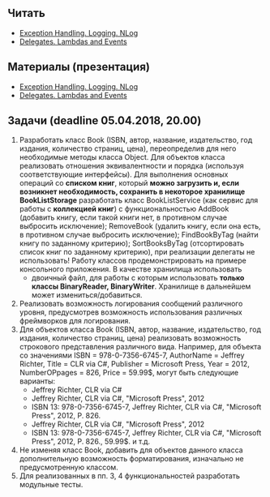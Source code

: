 ## Читать
- [Exception Handling. Logging. NLog](https://github.com/EPM-RD-NETLAB/.NET-Framework-modules/tree/master/M8.%20Exception%20Handling.%20Logging.%20NLog)
- [Delegates. Lambdas and Events](https://github.com/EPM-RD-NETLAB/.NET-Framework-modules/tree/master/M9.%20Delegates.%20Lambdas%20and%20Events)

## Материалы (презентация)
- [Exception Handling. Logging. NLog](https://github.com/EPM-RD-NETLAB/.NET-Framework-modules/tree/master/M8.%20Exception%20Handling.%20Logging.%20NLog)
- [Delegates. Lambdas and Events](https://github.com/EPM-RD-NETLAB/.NET-Framework-modules/tree/master/M9.%20Delegates.%20Lambdas%20and%20Events)

## Задачи (deadline 05.04.2018, 20.00)
1. Разработать класс Book (ISBN, автор, название, издательство, год издания, количество страниц, цена), переопределив для него необходимые методы класса Object. Для объектов класса реализовать отношения эквивалентности и порядка (используя соответствующие интерфейсы). Для выполнения основных операций со **списком книг**, который **можно загрузить и, если возникнет необходимость, сохранить в некоторое хранилище BookListStorage** разработать класс BookListService (как сервис для работы с **коллекцией книг**) с функциональностью AddBook (добавить книгу, если такой книги нет, в противном случае выбросить исключение); RemoveBook (удалить книгу, если она есть, в противном случае выбросить исключение); FindBookByTag (найти книгу по заданному критерию); SortBooksByTag (отсортировать список книг по заданному критерию), при реализации делегаты не использовать! Работу классов продемонстрировать на примере консольного приложения. В качестве хранилища использовать
    - двоичный файл, для работы с которым использовать **только классы BinaryReader, BinaryWriter**. Хранилище в дальнейшем может измениться/добавиться.
2. Реализовать возможность логирования сообщений различного уровня, предусмотрев возможность использования различных фреймворков для логирования.
3. Для объектов класса Book (ISBN, автор, название, издательство, год издания, количество страниц, цена) реализовать возможность строкового представления различного вида. Например, для объекта со значениями ISBN = 978-0-7356-6745-7, AuthorName  = Jeffrey Richter, Title = CLR via C#, Publisher = Microsoft Press, Year = 2012, NumberOPpages = 826, Price = 59.99$, могут быть следующие варианты:
    - Jeffrey Richter, CLR via C#
    - Jeffrey Richter, CLR via C#, "Microsoft Press", 2012
    - ISBN 13: 978-0-7356-6745-7, Jeffrey Richter, CLR via C#, "Microsoft Press", 2012, P. 826.
    - Jeffrey Richter, CLR via C#, "Microsoft Press", 2012
    - ISBN 13: 978-0-7356-6745-7, Jeffrey Richter, CLR via C#, "Microsoft Press", 2012, P. 826., 59.99$. и т.д. 
4. Не изменяя класс Book, добавить для объектов данного класса дополнительную возможность форматирования, изначально не предусмотренную классом.  
5. Для реализованных в пп. 3, 4 функциональностей разработать модульные тесты.
